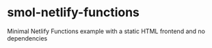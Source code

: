 # smol-netlify-functions
Minimal Netlify Functions example with a static HTML frontend and no dependencies
